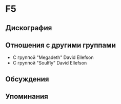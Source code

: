 # F5



## Дискография


## Отношения с другими группами

* C группой "Megadeth" David Ellefson
* C группой "Soulfly" David Ellefson

## Обсуждения


## Упоминания

